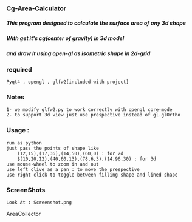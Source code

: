 ### Cg-Area-Calculator
##### This program designed to calculate the surface area of any 3d shape
##### With get it's cg(center of gravity) in 3d model 
##### and draw it using open-gl as isometric shape in 2d-grid

### required
    Pyqt4 , opengl , glfw2[included with project]
### Notes 
    1- we modify glfw2.py to work correctly with opengl core-mode
    2- to support 3d view just use prespective instead of gl.glOrtho
### Usage : 
    run as python 
    just pass the points of shape like 
        (12,15),(17,36),(14,50),(60,0) : for 2d
        $(10,20,12),(40,60,13),(78,6,3),(14,96,30) : for 3d
    use mouse-wheel to zoom in and out
    use left clive as a pan : to move the prespective
    use right click to toggle between filling shape and lined shape
    
### ScreenShots 
    Look At : Screenshot.png
    
AreaCollector